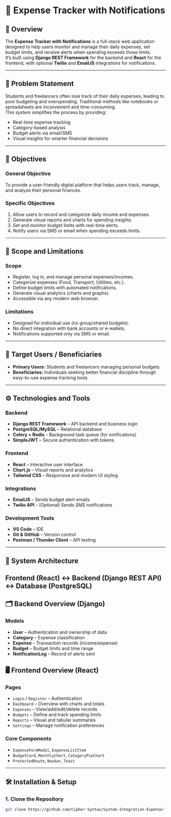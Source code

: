 # 💸 Expense Tracker with Notifications

## 📘 Overview
The **Expense Tracker with Notifications** is a full-stack web application designed to help users monitor and manage their daily expenses, set budget limits, and receive alerts when spending exceeds those limits.  
It’s built using **Django REST Framework** for the backend and **React** for the frontend, with optional **Twilio** and **EmailJS** integrations for notifications.

---

## 🧩 Problem Statement
Students and freelancers often lose track of their daily expenses, leading to poor budgeting and overspending. Traditional methods like notebooks or spreadsheets are inconvenient and time-consuming.  
This system simplifies the process by providing:
- Real-time expense tracking  
- Category-based analysis  
- Budget alerts via email/SMS  
- Visual insights for smarter financial decisions

---

## 🎯 Objectives

### General Objective
To provide a user-friendly digital platform that helps users track, manage, and analyze their personal finances.

### Specific Objectives
1. Allow users to record and categorize daily income and expenses.  
2. Generate visual reports and charts for spending insights.  
3. Set and monitor budget limits with real-time alerts.  
4. Notify users via SMS or email when spending exceeds limits.

---

## 🧭 Scope and Limitations

### Scope
- Register, log in, and manage personal expenses/incomes.  
- Categorize expenses (Food, Transport, Utilities, etc.).  
- Define budget limits with automated notifications.  
- Generate visual analytics (charts and graphs).  
- Accessible via any modern web browser.

### Limitations
- Designed for individual use (no group/shared budgets).  
- No direct integration with bank accounts or e-wallets.  
- Notifications supported only via SMS or email.

---

## 👥 Target Users / Beneficiaries
- **Primary Users:** Students and freelancers managing personal budgets.  
- **Beneficiaries:** Individuals seeking better financial discipline through easy-to-use expense tracking tools.

---

## ⚙️ Technologies and Tools

### Backend
- **Django REST Framework** – API backend and business logic  
- **PostgreSQL/MySQL** – Relational database  
- **Celery + Redis** – Background task queue (for notifications)
- **SimpleJWT** – Secure authentication with tokens  

### Frontend
- **React** – Interactive user interface  
- **Chart.js** – Visual reports and analytics  
- **Tailwind CSS** – Responsive and modern UI styling  

### Integrations
- **EmailJS** – Sends budget alert emails  
- **Twilio API** – (Optional) Sends SMS notifications  

### Development Tools
- **VS Code** – IDE  
- **Git & GitHub** – Version control  
- **Postman / Thunder Client** – API testing  

---

## 🧠 System Architecture

**Frontend (React)** ↔ **Backend (Django REST API)** ↔ **Database (PostgreSQL)**  
---

## 🗂️ Backend Overview (Django)

### Models
- **User** – Authentication and ownership of data  
- **Category** – Expense classification  
- **Expense** – Transaction records (income/expense)  
- **Budget** – Budget limits and time range  
- **NotificationLog** – Record of alerts sent  


## 🖥️ Frontend Overview (React)

### Pages
- `Login` / `Register` – Authentication  
- `Dashboard` – Overview with charts and totals  
- `Expenses` – View/add/edit/delete records  
- `Budgets` – Define and track spending limits  
- `Reports` – Visual and tabular summaries  
- `Settings` – Manage notification preferences  

### Core Components
- `ExpenseFormModal`, `ExpenseListItem`  
- `BudgetCard`, `MonthlyChart`, `CategoryPieChart`  
- `ProtectedRoute`, `Navbar`, `Toast`  


---

## 🛠️ Installation & Setup

### 1. Clone the Repository
```bash
git clone https://github.com/Cipher-Syntax/System-Integration-Expense-Tracker.git
